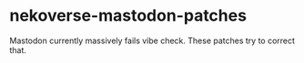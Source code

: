 # nekoverse-mastodon-patches
Mastodon currently massively fails vibe check.
These patches try to correct that.
